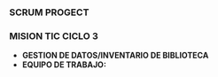 ### SCRUM PROGECT

### MISION TIC CICLO 3

- <strong>GESTION DE DATOS/INVENTARIO DE BIBLIOTECA</strong> 
- <strong>EQUIPO DE TRABAJO:</strong> 

